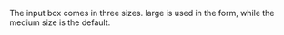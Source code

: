 The input box comes in three sizes. large is used in the form, while the medium size is the default.